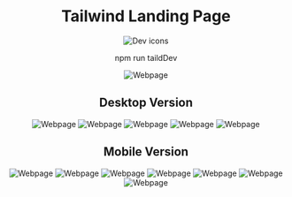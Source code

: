 <h1 align="center">Tailwind Landing Page</h1>

<p align="center">
  <img src="https://skillicons.dev/icons?i=tailwind" alt="Dev icons" />
</p>

<p align="center">npm run taildDev</p>

<p align="center">
  <img src="1.gif" alt="Webpage" />  
</p>

<h2 align="center">Desktop Version</h2>  
<p align="center">  
  <img src="11.png" alt="Webpage" />
  <img src="12.png" alt="Webpage" />
  <img src="13.png" alt="Webpage" />
  <img src="14.png" alt="Webpage" />
  <img src="15.png" alt="Webpage" />
</p>

<h2 align="center">Mobile Version</h2>  
<p align="center">
  <img src="1.png" alt="Webpage" />
  <img src="2.png" alt="Webpage" />
  <img src="3.png" alt="Webpage" />
  <img src="4.png" alt="Webpage" />
  <img src="5.png" alt="Webpage" />
  <img src="6.png" alt="Webpage" />
  <img src="7.png" alt="Webpage" />
</p>
